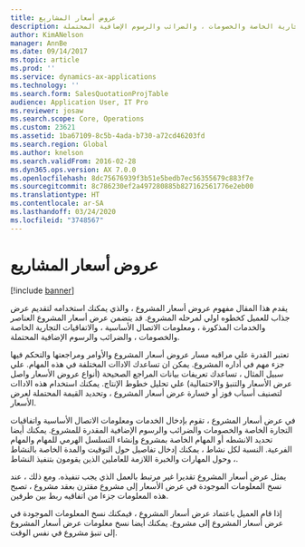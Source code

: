 ```yaml
---
title: عروض أسعار المشاريع
description: يقدم هذا المقال مفهوم عروض أسعار المشروع ، والذي يمكنك استخدامه لتقديم عرض جذاب للعميل كخطوه اولي لمرحله المشروع. قد يتضمن عرض أسعار المشروع العناصر والخدمات المذكورة ، ومعلومات الاتصال الأساسية ، والاتفاقيات التجارية الخاصة والخصومات ، والضرائب والرسوم الإضافية المحتملة.
author: KimANelson
manager: AnnBe
ms.date: 09/14/2017
ms.topic: article
ms.prod: ''
ms.service: dynamics-ax-applications
ms.technology: ''
ms.search.form: SalesQuotationProjTable
audience: Application User, IT Pro
ms.reviewer: josaw
ms.search.scope: Core, Operations
ms.custom: 23621
ms.assetid: 1ba67109-8c5b-4ada-b730-a72cd46203fd
ms.search.region: Global
ms.author: knelson
ms.search.validFrom: 2016-02-28
ms.dyn365.ops.version: AX 7.0.0
ms.openlocfilehash: 8dc75676939f3b51e5bedb7ec56355679c883f7e
ms.sourcegitcommit: 8c786230ef2a497280885b827162561776e2eb00
ms.translationtype: HT
ms.contentlocale: ar-SA
ms.lasthandoff: 03/24/2020
ms.locfileid: "3748567"
---
```

# <a name="project-quotations"></a>عروض أسعار المشاريع

[!include [banner](../includes/banner.md)]

يقدم هذا المقال مفهوم عروض أسعار المشروع ، والذي يمكنك استخدامه لتقديم عرض جذاب للعميل كخطوه اولي لمرحله المشروع. قد يتضمن عرض أسعار المشروع العناصر والخدمات المذكورة ، ومعلومات الاتصال الأساسية ، والاتفاقيات التجارية الخاصة والخصومات ، والضرائب والرسوم الإضافية المحتملة. 

تعتبر القدرة علي مراقبه مسار عروض أسعار المشروع والأوامر ومراجعتها والتحكم فيها جزء مهم في أداره المشروع. يمكن ان تساعدك الاداات المختلفة في هذه المهام. علي سبيل المثال ، تساعدك تعريفات بيانات المراجع الصحيحة (أنواع عروض الأسعار واصل عرض الأسعار والتنبؤ والاحتمالية) علي تحليل خطوط الإنتاج. يمكنك استخدام هذه الاداات لتصنيف أسباب فوز أو خسارة عرض أسعار المشروع ، وتحديد القيمة المحتملة لعرض الأسعار. 

في عرض أسعار المشروع ، تقوم بإدخال الخدمات ومعلومات الاتصال الأساسية واتفاقيات التجارة الخاصة والخصومات والضرائب والرسوم الإضافية المقدرة للمشروع. يمكنك أيضا تحديد الانشطه أو المهام الخاصة بمشروع وإنشاء التسلسل الهرمي للمهام والمهام الفرعية. النسبة لكل نشاط ، يمكنك إدخال تفاصيل حول التوقيت والمدة الخاصة بالنشاط ، وحول المهارات والخبرة اللازمة للعاملين الذين يقومون بتنفيذ النشاط. 

يمثل عرض أسعار المشروع تقديرا غير مرتبط بالعمل الذي يجب تنفيذه. ومع ذلك ، عند نسخ المعلومات الموجودة في عرض الأسعار إلى مشروع مقترن بعقد مشروع ، تصبح هذه المعلومات جزءا من اتفاقيه ربط بين طرفين. 

إذا قام العميل باعتماد عرض أسعار المشروع ، فيمكنك نسخ المعلومات الموجودة في عرض أسعار المشروع إلى مشروع. يمكنك أيضا نسخ معلومات عرض أسعار المشروع إلى تنبؤ مشروع في نفس الوقت.



